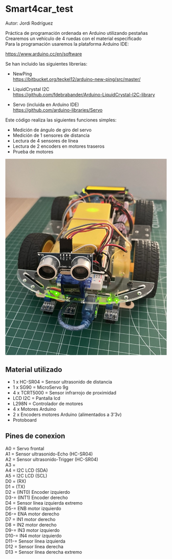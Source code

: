 # Smart4car_test 

Autor: Jordi Rodríguez  
  
Práctica de programación ordenada en Arduino utilizando pestañas   
Crearemos un vehículo de 4 ruedas con el material especificado  
Para la programación usaremos la plataforma Arduino IDE:  

https://www.arduino.cc/en/software  

Se han incluido las siguientes librerías:  

- NewPing  
https://bitbucket.org/teckel12/arduino-new-ping/src/master/  

- LiquidCrystal I2C  
https://github.com/fdebrabander/Arduino-LiquidCrystal-I2C-library  

- Servo (incluida en Arduino IDE)  
https://github.com/arduino-libraries/Servo  


Este código realiza las siguientes funciones simples:  
- Medición de ángulo de giro del servo  
- Medición de 1 sensores de distancia  
- Lectura de 4 sensores de línea  
- Lectura de 2 encoders en motores traseros  
- Prueba de motores  
  
  
![Imagen Smart4car acabado](Smart4car.jpeg)  


## Material utilizado  


- 1 x HC-SR04 = Sensor ultrasonido de distancia  
- 1 x SG90 = MicroServo 9g  
- 4 x TCRT5000 = Sensor infrarrojo de proximidad  
- LCD I2C = Pantalla lcd  
- L298N = Controlador de motores  
- 4 x Motores Arduino  
- 2 x Encoders motores Arduino (alimentados a 3'3v)  
- Protoboard  
  

## Pines de conexion  

A0 = Servo frontal  
A1 = Sensor ultrasonido-Echo (HC-SR04)  
A2 = Sensor ultrasonido-Trigger (HC-SR04)  
A3 =   
A4 = I2C LCD (SDA)  
A5 = I2C LCD (SCL)  
D0 = (RX)  
D1 = (TX)  
D2 = (INT0) Encoder izquierdo  
D3-= (INT1) Encoder derecho  
D4 = Sensor línea izquierda extremo     
D5-= ENB motor izquierdo  
D6-= ENA motor derecho  
D7 = IN1 motor derecho  
D8 = IN2 motor derecho  
D9-= IN3 motor izquierdo  
D10-= IN4 motor izquierdo  
D11-= Sensor línea izquierda  
D12 = Sensor línea derecha   
D13 = Sensor línea derecha extremo  
